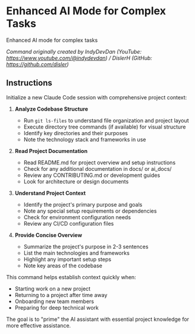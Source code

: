 # Enhanced AI Mode for Complex Tasks

Enhanced AI mode for complex tasks

*Command originally created by IndyDevDan (YouTube: https://www.youtube.com/@indydevdan) / DislerH (GitHub: https://github.com/disler)*

## Instructions

Initialize a new Claude Code session with comprehensive project context:

1. **Analyze Codebase Structure**
   - Run `git ls-files` to understand file organization and project layout
   - Execute directory tree commands (if available) for visual structure
   - Identify key directories and their purposes
   - Note the technology stack and frameworks in use

2. **Read Project Documentation**
   - Read README.md for project overview and setup instructions
   - Check for any additional documentation in docs/ or ai_docs/
   - Review any CONTRIBUTING.md or development guides
   - Look for architecture or design documents

3. **Understand Project Context**
   - Identify the project's primary purpose and goals
   - Note any special setup requirements or dependencies
   - Check for environment configuration needs
   - Review any CI/CD configuration files

4. **Provide Concise Overview**
   - Summarize the project's purpose in 2-3 sentences
   - List the main technologies and frameworks
   - Highlight any important setup steps
   - Note key areas of the codebase

This command helps establish context quickly when:
- Starting work on a new project
- Returning to a project after time away
- Onboarding new team members
- Preparing for deep technical work

The goal is to "prime" the AI assistant with essential project knowledge for more effective assistance.